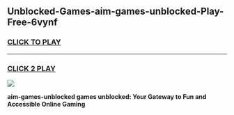 
## Unblocked-Games-aim-games-unblocked-Play-Free-6vynf
<h3>
<a href="https://premium76.site?title=aim-games-unblocked&ref=20A">CLICK TO PLAY</a></h3>
<hr>

<h3>
<a href="https://premium76.site?title=aim-games-unblocked&ref=20A">CLICK 2 PLAY</a>
  
</h3>

<a href="https://premium76.site?title=aim-games-unblocked&ref=20A"><img src="https://clearcache.store/games.png"></a>


**aim-games-unblocked games unblocked: Your Gateway to Fun and Accessible Online Gaming**
